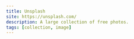 ```yaml
---
title: Unsplash
site: https://unsplash.com/
description: A large collection of free photos.
tags: [collection, image]
---
```

